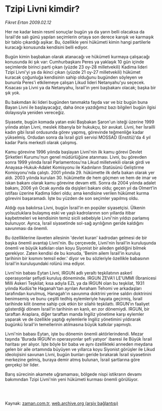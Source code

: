 # Tzipi Livni kimdir?

*Fikret Ertan 2009.02.12*

<td class="columnist-detail">
<p>Her ne kadar kesin resmî sonuçlar bugün ya da yarın belli olacaksa da İsrail'de salı günü yapılan seçimlerin ortaya son derece karışık ve karmaşık bir tablo çıkardığı aşikar. Bu, özellikle yeni hükümeti kimin hangi partilerle kuracağı konusunda kendisini belli ediyor.</p>
<p>
<div id="haberMetinDiv">
<p> Bugün kimin başbakan olarak atanacağı ve hükümeti kurmaya çalışacağı konusunda iki şık var: Cumhurbaşkanı Peres ya yaklaşık 10 gün içinde seçimlerde birinci parti çıkan (yüzde 23 oy-28 milletvekili) Kadima lideri Tzipi Livni'yi ya da ikinci çıkan (yüzde 21 oy-27 milletvekili) hükümet kuracak çoğunluğa kendisinin sahip olduğunu bugünden söyleyen ve bununla Peres'i etkilemeye çalışan Likud lideri Netanyahu'yu seçecek. Kısacası ya Livni ya da Netanyahu, İsrail'in yeni başbakanı olacak; başka bir şık yok.
<p> Bu bakımdan iki lideri bugünden tanımakta fayda var ve biz bugün buna Bayan Livni ile başlayacağız, daha önce yazdığımız bazı bilgileri bugün ilgisi dolayısıyla yeniden vereceğiz.
<p> Siyasete, bugün komada yatan eski Başbakan Şaron'un isteği üzerine 1999 yılında atılan Livni, meslek itibarıyla bir hukukçu, bir avukat. Livni, her İsrailli kadın gibi İsrail ordusunda görev yapmış, görevinde teğmenliğe kadar yükselmiş. Ordudan sonra da İsrail gizli servisi MOSSAD (Enstitü)'da 4 yıl kadar Paris merkezli olarak çalışmış. 
<p> Kamu görevine 1996 yılında başlayan Livni'nin ilk kamu görevi Devlet Şirketleri Kurumu'nun genel müdürlüğüne atanması. Livni, bu görevden sonra 1999 yılında İsrail Parlamentosu'na Likud milletvekili olarak girdi ve Anayasa-Hukuk-Adalet Komisyonu ile Kadınların Statüsünü Geliştirme Komisyonu'nda çalıştı. 2001 yılında 29. hükümette ilk defa bakan olarak yer aldı. 2003 yılında kurulan 30. hükümette de hem göçmen ve hem de imar ve iskan bakanı olarak kamu görevine devam etti. Sonra da 2004 yılında adalet bakanı, 2006 yılı Ocak ayında da dışişleri bakanı oldu; geçen yıl da Olmert'in istifası üzerine Kadima lideri oldu; ama kendisine verilen hükümet kurma görevini başaramadı. İşte bu yüzden de son seçimler yapılmış oldu.
<p> Aldığı oya bakılırsa Livni, bugün İsrail'in en popüler siyasetçisi. Ülkenin yolsuzluklara bulaşmış eski ve yaşlı kadrolarının son yıllarda itibar kaybetmeleri ve kendisinin temiz sicili sebebiyle Livni'nin yıldızı parlamış bulunuyor. Ayrıca, İsrail siyasetinde sol-sağ ayrılığının geride kaldığını savunması da önemli.
<p> Bu özelliklerine ilaveten ailesinin 'devlet kuran' kadrodan gelmesi de bir başka önemli avantajı Livni'nin. Bu çerçevede, Livni'nin İsrail'in kuruluşunda önemli ve büyük katkıları olan koyu Siyonist bir aileden geldiğini bilmek gerekiyor. Zaten kendisi de bu konuda, 'Benim ailem İsrail'in kuruluş tarihinin bir kısmını temsil eder.' diyor ve bu sözleriyle özellikle babasının İsrail'in kuruluşundaki rolünü ima ediyor.
<p> Livni'nin babası Eytan Livni, IRGUN adlı yeraltı teşkilatının askerî operasyonlar şefiydi kuruluş döneminde. IRGUN ZEVA'I LE'UMMI (İbranicesi Milli Askeri Teşkilat; kısa adıyla EZL ya da IRGUN olan bu teşkilat, 1931 yılında Kudüs'te Haganah'tan ayrılan Avraham Tehomi ve arkadaşları tarafından kurulmuş, Hanagah'ın savunma doktrini yerine saldırı doktrinini benimsemiş ve bunu çeşitli tedhiş eylemleriyle hayata geçirmiş, İsrail tarihinde kilit öneme sahip çok etkin bir silahlı teşkilattı. IRGUN'ın faaliyet gösterdiği dönem İsrail'in tarihinin en kanlı, en zor dönemiydi. IRGUN, bir taraftan Araplara, diğer taraftan manda İngiliz yönetime karşı eylemler yaparak ve de özellikle yaptığı eylemlerle İngiliz yönetimini yıldırarak bugünkü İsrail'in temellerinin atılmasına büyük katkılar yapmıştı.
<p> Livni'nin babası Eytan, işte bu dönemin önemli aktörlerindendi. Mezar taşında 'Burada IRGUN'ın operasyonlar şefi yatıyor' ibaresi ile Büyük İsrail haritası yer alıyor. İşte böyle bir baba ve aynı özellikteki anneden meydana gelen bir aile ortamında büyüyen ve yıllarca koyu Siyonist görüşler ile Likud ideolojisini savunan Livni, bugün bunları geride bırakarak İsrail siyasetinin merkezine gelmiş, buraya demir atmış bulunan, İsrail şartlarına göre gerçekçi bir lider.
<p> Barış sürecinin akamete uğramaması, bölgede nispi istikrarın devamı bakımından Tzipi Livni'nin yeni hükümeti kurması önemli görülüyor. </p></p></p></p></p></p></p></p></p></div>
</p>


<p><br>
		 </br></p></td>

Kaynak: [zaman.com.tr](http://zaman.com.tr/yazar.do?yazino=814301), [web.archive.org (arşiv bağlantısı)](http://web.archive.org/web/20111122191651/http://www.zaman.com.tr:80/yazar.do?yazino=814301)
